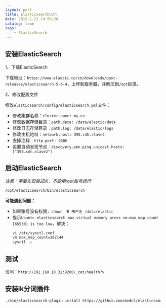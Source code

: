 ```yaml
---
layout: post
title: ElasticSearch入门
date: 2019-1-21 14:59:20
catalog: true
tags:
    - ElasticSearch
---
```


## 安装ElasticSearch

1、下载ElasticSearch

下载地址：`https://www.elastic.co/cn/downloads/past-releases/elasticsearch-5-6-4`，上传到服务器，并解压到`/opt`目录。

2、修改配置文件

修改`elasticsearch/config/elasticsearch.yml`文件：

- 修改集群名称：`cluster.name: my-es`
- 修改数据存储目录：`path.data: /data/elastic/data`
- 修改日志存储目录：`path.log: /data/elastic/logs`
- 修改主机地址：`network.host: 398.cdh.slave2`
- 去掉注释：`http.port: 9200`
- 设置自动发现节点：`discovery.zen.ping.unicast.hosts: ["398.cdh.slave2"]`

## 启动ElasticSearch

*注意：需要先安装JDK，不能用root账号运行*

```sh
/opt/elasticsearch/bin/elasticsearch
```

**可能遇到问题：**

- 如果账号没有权限，`chown -R 用户名 /data/elastic`
- 提示`Ubuntu elasticsearch max virtual memory areas vm.max_map_count [65530] is too low`，解决：
    ```sh
    vi /etc/sysctl.conf
    vm.max_map_count=262144
    sysctl -p
    ```

## 测试

访问：`http://192.168.10.32:9200/_cat/health?v`

## 安装ik分词插件

```sh
./bin/elasticsearch-plugin install https://github.com/medcl/elasticsearch-analysis-ik/releases/download/v5.6.4/elasticsearch-analysis-ik-5.6.4.zip
```